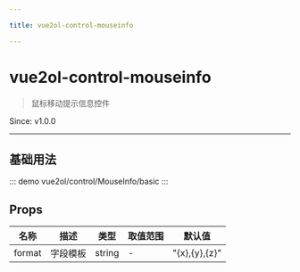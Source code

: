 ```yaml
---

title: vue2ol-control-mouseinfo

---
```


# vue2ol-control-mouseinfo

> 鼠标移动提示信息控件

Since: v1.0.0

---

## 基础用法

::: demo
vue2ol/control/MouseInfo/basic
:::

## Props

| 名称   | 描述     | 类型   | 取值范围 | 默认值        |
| ------ | -------- | ------ | -------- | ------------- |
| format | 字段模板 | string | -        | "{x},{y},{z}" |
